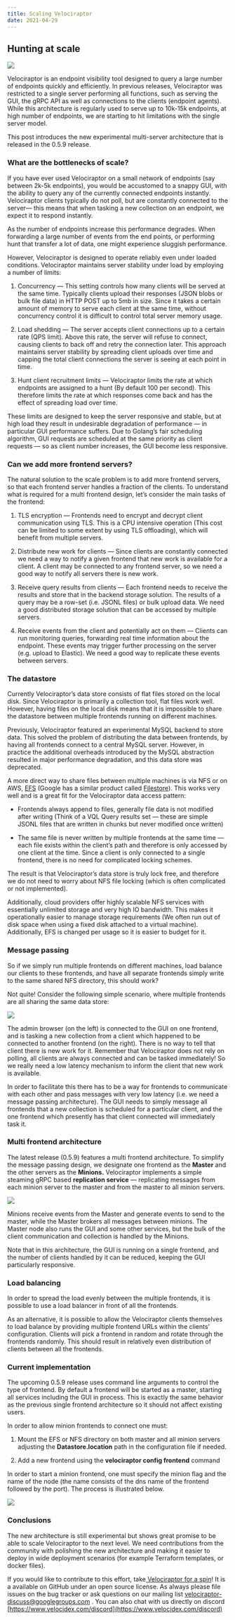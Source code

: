 ```yaml
---
title: Scaling Velociraptor
date: 2021-04-29
---
```


## Hunting at scale

![](../../img/0Y8UjXi9oQPXRRSsz.jpeg)

Velociraptor is an endpoint visibility tool designed to query a large number of endpoints quickly and efficiently. In previous releases, Velociraptor was restricted to a single server performing all functions, such as serving the GUI, the gRPC API as well as connections to the clients (endpoint agents). While this architecture is regularly used to serve up to 10k-15k endpoints, at high number of endpoints, we are starting to hit limitations with the single server model.

This post introduces the new experimental multi-server architecture that is released in the 0.5.9 release.

### What are the bottlenecks of scale?

If you have ever used Velociraptor on a small network of endpoints (say between 2k-5k endpoints), you would be accustomed to a snappy GUI, with the ability to query any of the currently connected endpoints instantly. Velociraptor clients typically do not poll, but are constantly connected to the server— this means that when tasking a new collection on an endpoint, we expect it to respond instantly.

As the number of endpoints increase this performance degrades. When forwarding a large number of events from the end points, or performing hunt that transfer a lot of data, one might experience sluggish performance.

However, Velociraptor is designed to operate reliably even under loaded conditions. Velociraptor maintains server stability under load by employing a number of limits:

1. Concurrency — This setting controls how many clients will be served at the same time. Typically clients upload their responses (JSON blobs or bulk file data) in HTTP POST up to 5mb in size. Since it takes a certain amount of memory to serve each client at the same time, without concurrency control it is difficult to control total server memory usage.

1. Load shedding — The server accepts client connections up to a certain rate (QPS limit). Above this rate, the server will refuse to connect, causing clients to back off and retry the connection later. This approach maintains server stability by spreading client uploads over time and capping the total client connections the server is seeing at each point in time.

1. Hunt client recruitment limits — Velociraptor limits the rate at which endpoints are assigned to a hunt (By default 100 per second). This therefore limits the rate at which responses come back and has the effect of spreading load over time.

These limits are designed to keep the server responsive and stable, but at high load they result in undesirable degradation of performance — in particular GUI performance suffers. Due to Golang’s fair scheduling algorithm, GUI requests are scheduled at the same priority as client requests — so as client number increases, the GUI become less responsive.

### Can we add more frontend servers?

The natural solution to the scale problem is to add more frontend servers, so that each frontend server handles a fraction of the clients. To understand what is required for a multi frontend design, let’s consider the main tasks of the frontend:

1. TLS encryption — Frontends need to encrypt and decrypt client communication using TLS. This is a CPU intensive operation (This cost can be limited to some extent by using TLS offloading), which will benefit from multiple servers.

1. Distribute new work for clients — Since clients are constantly connected we need a way to notify a given frontend that new work is available for a client. A client may be connected to any frontend server, so we need a good way to notify all servers there is new work.

1. Receive query results from clients — Each frontend needs to receive the results and store that in the backend storage solution. The results of a query may be a row-set (i.e. JSONL files) or bulk upload data. We need a good distributed storage solution that can be accessed by multiple servers.

1. Receive events from the client and potentially act on them — Clients can run monitoring queries, forwarding real time information about the endpoint. These events may trigger further processing on the server (e.g. upload to Elastic). We need a good way to replicate these events between servers.

### The datastore

Currently Velociraptor’s data store consists of flat files stored on the local disk. Since Velociraptor is primarily a collection tool, flat files work well. However, having files on the local disk means that it is impossible to share the datastore between multiple frontends running on different machines.

Previously, Velociraptor featured an experimental MySQL backend to store data. This solved the problem of distributing the data between frontends, by having all frontends connect to a central MySQL server. However, in practice the additional overheads introduced by the MySQL abstraction resulted in major performance degradation, and this data store was deprecated.

A more direct way to share files between multiple machines is via NFS or on AWS, [EFS](https://docs.aws.amazon.com/efs/latest/ug/how-it-works.html) (Google has a similar product called [Filestore](https://cloud.google.com/filestore)). This works very well and is a great fit for the Velociraptor data access pattern:

* Frontends always append to files, generally file data is not modified after writing (Think of a VQL Query results set — these are simple JSONL files that are written in chunks but never modified once written)

* The same file is never written by multiple frontends at the same time — each file exists within the client’s path and therefore is only accessed by one client at the time. Since a client is only connected to a single frontend, there is no need for complicated locking schemes.

The result is that Velociraptor’s data store is truly lock free, and therefore we do not need to worry about NFS file locking (which is often complicated or not implemented).

Additionally, cloud providers offer highly scalable NFS services with essentially unlimited storage and very high IO bandwidth. This makes it operationally easier to manage storage requirements (We often run out of disk space when using a fixed disk attached to a virtual machine). Additionally, EFS is changed per usage so it is easier to budget for it.

### Message passing

So if we simply run multiple frontends on different machines, load balance our clients to these frontends, and have all separate frontends simply write to the same shared NFS directory, this should work?

Not quite! Consider the following simple scenario, where multiple frontends are all sharing the same data store:

![](../../img/0gm3Boo6wDiHX4bDP)

The admin browser (on the left) is connected to the GUI on one frontend, and is tasking a new collection from a client which happened to be connected to another frontend (on the right). There is no way to tell that client there is new work for it. Remember that Velociraptor does not rely on polling, all clients are always connected and can be tasked immediately! So we really need a low latency mechanism to inform the client that new work is available.

In order to facilitate this there has to be a way for frontends to communicate with each other and pass messages with very low latency (i.e. we need a message passing architecture). The GUI needs to simply message all frontends that a new collection is scheduled for a particular client, and the one frontend which presently has that client connected will immediately task it.

### Multi frontend architecture

The latest release (0.5.9) features a multi frontend architecture. To simplify the message passing design, we designate one frontend as the **Master** and the other servers as the **Minions.** Velociraptor implements a simple steaming gRPC based **replication service** — replicating messages from each minion server to the master and from the master to all minion servers.

![](../../img/0cb6CiHW_m4COLHtf)

Minions receive events from the Master and generate events to send to the master, while the Master brokers all messages between minions. The Master node also runs the GUI and some other services, but the bulk of the client communication and collection is handled by the Minions.

Note that in this architecture, the GUI is running on a single frontend, and the number of clients handled by it can be reduced, keeping the GUI particularly responsive.

### Load balancing

In order to spread the load evenly between the multiple frontends, it is possible to use a load balancer in front of all the frontends.

As an alternative, it is possible to allow the Velociraptor clients themselves to load balance by providing multiple frontend URLs within the clients’ configuration. Clients will pick a frontend in random and rotate through the frontends randomly. This should result in relatively even distribution of clients between all the frontends.

### Current implementation

The upcoming 0.5.9 release uses command line arguments to control the type of frontend. By default a frontend will be started as a master, starting all services including the GUI in process. This is exactly the same behavior as the previous single frontend architecture so it should not affect existing users.

In order to allow minion frontends to connect one must:

1. Mount the EFS or NFS directory on both master and all minion servers adjusting the **Datastore.location** path in the configuration file if needed.

1. Add a new frontend using the **velociraptor config frontend** command

In order to start a minion frontend, one must specify the minion flag and the name of the node (the name consists of the dns name of the frontend followed by the port). The process is illustrated below.

![](../../img/1_rSIMZokO0O4i2SGfuep3w.png)

### Conclusions

The new architecture is still experimental but shows great promise to be able to scale Velociraptor to the next level. We need contributions from the community with polishing the new architecture and making it easier to deploy in wide deployment scenarios (for example Terraform templates, or docker files).

If you would like to contribute to this effort, take[ Velociraptor for a spin](https://github.com/Velocidex/velociraptor)! It is a available on GitHub under an open source license. As always please file issues on the bug tracker or ask questions on our mailing list [velociraptor-discuss@googlegroups.com](mailto:velociraptor-discuss@googlegroups.com) . You can also chat with us directly on discord [https://www.velocidex.com/discord](https://www.velocidex.com/discord)
